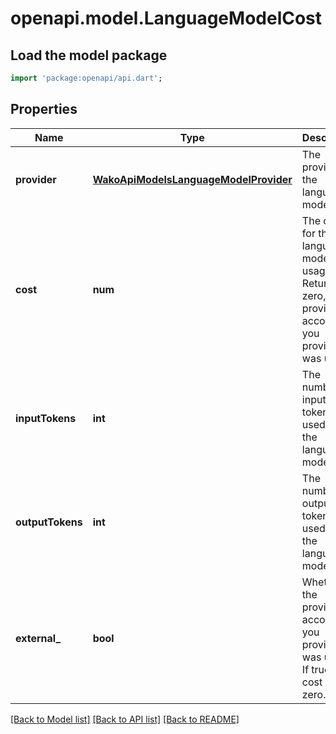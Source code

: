 # openapi.model.LanguageModelCost

## Load the model package
```dart
import 'package:openapi/api.dart';
```

## Properties
Name | Type | Description | Notes
------------ | ------------- | ------------- | -------------
**provider** | [**WakoApiModelsLanguageModelProvider**](WakoApiModelsLanguageModelProvider.md) | The provider of the language model. | 
**cost** | **num** | The cost for the language model usage. Returns zero, if the provider account you provided was used. | 
**inputTokens** | **int** | The number of input tokens used for the language model. | 
**outputTokens** | **int** | The number of output tokens used for the language model. | 
**external_** | **bool** | Whether the provider account you provided was used. If true, the cost will be zero. | 

[[Back to Model list]](../README.md#documentation-for-models) [[Back to API list]](../README.md#documentation-for-api-endpoints) [[Back to README]](../README.md)


